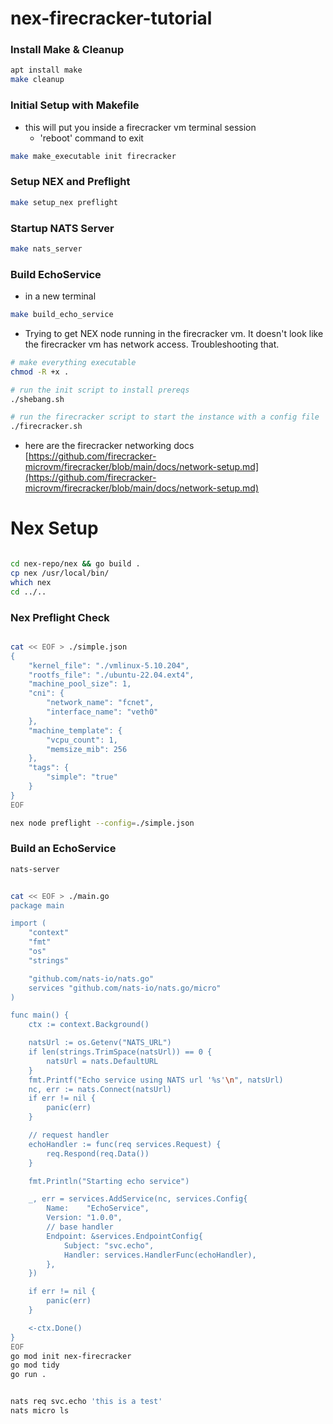 # nex-firecracker-tutorial

### Install Make & Cleanup 
```bash
apt install make
make cleanup
```

### Initial Setup with Makefile
- this will put you inside a firecracker vm terminal session
	- 'reboot' command to exit
```bash
make make_executable init firecracker
```

### Setup NEX and Preflight
```bash
make setup_nex preflight
```

### Startup NATS Server
```bash
make nats_server
```

### Build EchoService
- in a new terminal
```bash
make build_echo_service
```









- Trying to get NEX node running in the firecracker vm. It doesn't look like the firecracker vm has network access. Troubleshooting that. 

```bash
# make everything executable
chmod -R +x .

# run the init script to install prereqs
./shebang.sh

# run the firecracker script to start the instance with a config file
./firecracker.sh

```

- here are the firecracker networking docs
[https://github.com/firecracker-microvm/firecracker/blob/main/docs/network-setup.md](https://github.com/firecracker-microvm/firecracker/blob/main/docs/network-setup.md)


# Nex Setup

```bash

cd nex-repo/nex && go build .
cp nex /usr/local/bin/
which nex
cd ../..
```

### Nex Preflight Check
```bash

cat << EOF > ./simple.json
{
    "kernel_file": "./vmlinux-5.10.204",
    "rootfs_file": "./ubuntu-22.04.ext4",
    "machine_pool_size": 1,
    "cni": {
        "network_name": "fcnet",
        "interface_name": "veth0"
    },
    "machine_template": {
        "vcpu_count": 1,
        "memsize_mib": 256
    },
    "tags": {
        "simple": "true"
    }
}
EOF

nex node preflight --config=./simple.json
```

### Build an EchoService

```bash
nats-server

```


```bash

cat << EOF > ./main.go
package main

import (
	"context"
	"fmt"
	"os"
	"strings"

	"github.com/nats-io/nats.go"
	services "github.com/nats-io/nats.go/micro"
)

func main() {
	ctx := context.Background()

	natsUrl := os.Getenv("NATS_URL")
	if len(strings.TrimSpace(natsUrl)) == 0 {
		natsUrl = nats.DefaultURL
	}
	fmt.Printf("Echo service using NATS url '%s'\n", natsUrl)
	nc, err := nats.Connect(natsUrl)
	if err != nil {
		panic(err)
	}

	// request handler
	echoHandler := func(req services.Request) {
		req.Respond(req.Data())
	}

	fmt.Println("Starting echo service")

	_, err = services.AddService(nc, services.Config{
		Name:    "EchoService",
		Version: "1.0.0",
		// base handler
		Endpoint: &services.EndpointConfig{
			Subject: "svc.echo",
			Handler: services.HandlerFunc(echoHandler),
		},
	})

	if err != nil {
		panic(err)
	}

	<-ctx.Done()
}
EOF
go mod init nex-firecracker
go mod tidy
go run .

```

```bash

nats req svc.echo 'this is a test'
nats micro ls

```